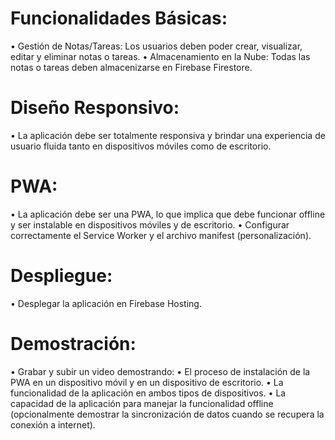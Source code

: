 # Funcionalidades Básicas:
• Gestión de Notas/Tareas: Los usuarios deben poder crear, visualizar, editar y eliminar notas o
tareas.
• Almacenamiento en la Nube: Todas las notas o tareas deben almacenizarse en Firebase Firestore.
# Diseño Responsivo:
• La aplicación debe ser totalmente responsiva y brindar una experiencia de usuario fluida tanto en
dispositivos móviles como de escritorio.
# PWA:
• La aplicación debe ser una PWA, lo que implica que debe funcionar offline y ser instalable en
dispositivos móviles y de escritorio.
• Configurar correctamente el Service Worker y el archivo manifest (personalización).
# Despliegue:
• Desplegar la aplicación en Firebase Hosting.
# Demostración:
• Grabar y subir un video demostrando:
• El proceso de instalación de la PWA en un dispositivo móvil y en un dispositivo de
escritorio.
• La funcionalidad de la aplicación en ambos tipos de dispositivos.
• La capacidad de la aplicación para manejar la funcionalidad offline (opcionalmente
demostrar la sincronización de datos cuando se recupera la conexión a internet).
